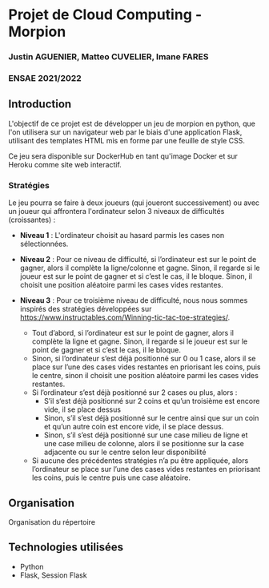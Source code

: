 # Projet de Cloud Computing - Morpion
### Justin AGUENIER, Matteo CUVELIER, Imane FARES
### ENSAE 2021/2022

## Introduction
L'objectif de ce projet est de développer un jeu de morpion en python, que l'on utilisera sur un navigateur web par le biais d'une application Flask, utilisant des templates HTML mis en forme par une feuille de style CSS.

Ce jeu sera disponible sur DockerHub en tant qu'image Docker et sur Heroku comme site web interactif.

### Stratégies 
Le jeu pourra se faire à deux joueurs (qui joueront successivement) ou avec un joueur qui affrontera l'ordinateur selon 3 niveaux de difficultés (croissantes) :

- **Niveau 1** : L'ordinateur choisit au hasard parmis les cases non sélectionnées. 

- **Niveau 2** : Pour ce niveau de difficulté, si l’ordinateur est sur le point de gagner, alors il complète la ligne/colonne et gagne. Sinon, il regarde si le joueur est sur le point de gagner et si c’est le cas, il le bloque. Sinon, il choisit une position aléatoire parmi les cases vides restantes.

- **Niveau 3** : Pour ce troisième niveau de difficulté, nous nous sommes inspirés des stratégies développées sur https://www.instructables.com/Winning-tic-tac-toe-strategies/. 
    - Tout d’abord, si l’ordinateur est sur le point de gagner, alors il complète la ligne et gagne. Sinon, il regarde si le joueur est sur le point de gagner et si c’est le cas, il le bloque.
    - Sinon, si l’ordinateur s’est déjà positionné sur 0 ou 1 case, alors il se place sur l’une des cases vides restantes en priorisant les coins, puis le centre, sinon il choisit une position aléatoire parmi les cases vides restantes.
    - Si l’ordinateur s’est déjà positionné sur 2 cases ou plus, alors :
        - S’il s‘est déjà positionné sur 2 coins et qu’un troisième est encore vide, il se place dessus
        - Sinon, s’il s’est déjà positionné sur le centre ainsi que sur un coin et qu’un autre coin est encore vide, il se place dessus.
        - Sinon, s’il s’est déjà positionné sur une case milieu de ligne et une case milieu de colonne, alors il se positionne sur la case adjacente ou sur le centre selon leur disponibilité
    - Si aucune des précédentes stratégies n’a pu être appliquée, alors l’ordinateur se place sur l’une des cases vides restantes en priorisant les coins, puis le centre puis une case aléatoire.

## Organisation
Organisation du répertoire

## Technologies utilisées
- Python
- Flask, Session Flask